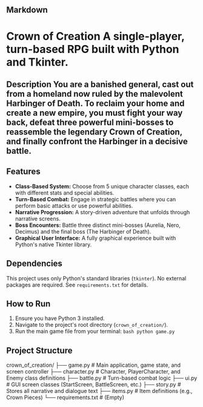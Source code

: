## Markdown

# Crown of Creation A single-player, turn-based RPG built with Python and Tkinter. 
## Description You are a banished general, cast out from a homeland now ruled by the malevolent Harbinger of Death. To reclaim your home and create a new empire, you must fight your way back, defeat three powerful mini-bosses to reassemble the legendary Crown of Creation, and finally confront the Harbinger in a decisive battle.

 ## Features 
 * **Class-Based System:** Choose from 5 unique character classes, each with different stats and special abilities. 
 * **Turn-Based Combat:** Engage in strategic battles where you can perform basic attacks or use powerful abilities. 
 * **Narrative Progression:** A story-driven adventure that unfolds through narrative screens. 
 * **Boss Encounters:** Battle three distinct mini-bosses (Aurelia, Nero, Decimus) and the final boss (The Harbinger of Death). 
 * **Graphical User Interface:** A fully graphical experience built with Python's native Tkinter library. 

 ## Dependencies 
 This project uses only Python's standard libraries (`tkinter`). No external packages are required. See `requirements.txt` for details. 

 ## How to Run 
 1. Ensure you have Python 3 installed. 
 2. Navigate to the project's root directory (`crown_of_creation/`). 
 3. Run the main game file from your terminal: ```bash python game.py ``` 
 
 ## Project Structure
 crown_of_creation/
├── game.py # Main application, game state, and screen controller
├── character.py # Character, PlayerCharacter, and Enemy class definitions
├── battle.py # Turn-based combat logic
├── ui.py # GUI screen classes (StartScreen, BattleScreen, etc.)
├── story.py # Stores all narrative and dialogue text
├── items.py # Item definitions (e.g., Crown Pieces)
└── requirements.txt # (Empty)